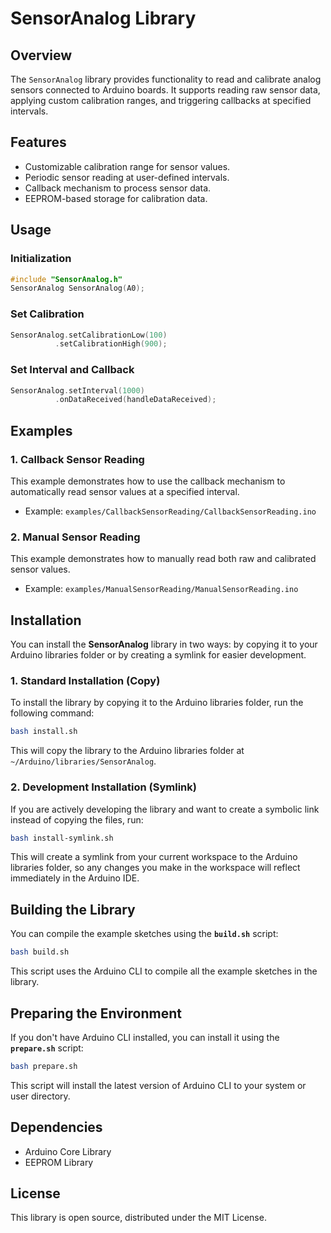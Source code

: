 # SensorAnalog Library

## Overview
The `SensorAnalog` library provides functionality to read and calibrate analog sensors connected to Arduino boards. It supports reading raw sensor data, applying custom calibration ranges, and triggering callbacks at specified intervals.

## Features
- Customizable calibration range for sensor values.
- Periodic sensor reading at user-defined intervals.
- Callback mechanism to process sensor data.
- EEPROM-based storage for calibration data.

## Usage

### Initialization
```cpp
#include "SensorAnalog.h"
SensorAnalog SensorAnalog(A0);
```

### Set Calibration
```cpp
SensorAnalog.setCalibrationLow(100)
          .setCalibrationHigh(900);
```

### Set Interval and Callback
```cpp
SensorAnalog.setInterval(1000)
          .onDataReceived(handleDataReceived);
```

## Examples

### 1. Callback Sensor Reading
This example demonstrates how to use the callback mechanism to automatically read sensor values at a specified interval.
- Example: `examples/CallbackSensorReading/CallbackSensorReading.ino`

### 2. Manual Sensor Reading
This example demonstrates how to manually read both raw and calibrated sensor values.
- Example: `examples/ManualSensorReading/ManualSensorReading.ino`

## Installation
You can install the **SensorAnalog** library in two ways: by copying it to your Arduino libraries folder or by creating a symlink for easier development.

### 1. Standard Installation (Copy)
To install the library by copying it to the Arduino libraries folder, run the following command:
```bash
bash install.sh
```
This will copy the library to the Arduino libraries folder at `~/Arduino/libraries/SensorAnalog`.

### 2. Development Installation (Symlink)
If you are actively developing the library and want to create a symbolic link instead of copying the files, run:
```bash
bash install-symlink.sh
```
This will create a symlink from your current workspace to the Arduino libraries folder, so any changes you make in the workspace will reflect immediately in the Arduino IDE.

## Building the Library
You can compile the example sketches using the **`build.sh`** script:
```bash
bash build.sh
```
This script uses the Arduino CLI to compile all the example sketches in the library.

## Preparing the Environment
If you don't have Arduino CLI installed, you can install it using the **`prepare.sh`** script:
```bash
bash prepare.sh
```
This script will install the latest version of Arduino CLI to your system or user directory.

## Dependencies
- Arduino Core Library
- EEPROM Library

## License
This library is open source, distributed under the MIT License.
